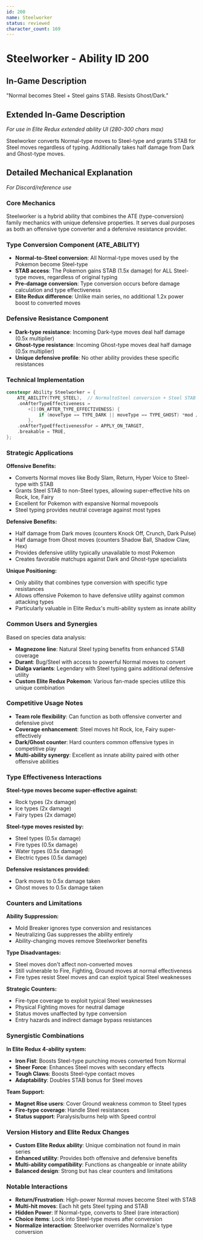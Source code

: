 ```yaml
---
id: 200
name: Steelworker
status: reviewed
character_count: 169
---
```


# Steelworker - Ability ID 200

## In-Game Description
"Normal becomes Steel + Steel gains STAB. Resists Ghost/Dark."

## Extended In-Game Description
*For use in Elite Redux extended ability UI (280-300 chars max)*

Steelworker converts Normal-type moves to Steel-type and grants STAB for Steel moves regardless of typing. Additionally takes half damage from Dark and Ghost-type moves.

## Detailed Mechanical Explanation
*For Discord/reference use*

### Core Mechanics
Steelworker is a hybrid ability that combines the ATE (type-conversion) family mechanics with unique defensive properties. It serves dual purposes as both an offensive type converter and a defensive resistance provider.

### Type Conversion Component (ATE_ABILITY)
- **Normal-to-Steel conversion**: All Normal-type moves used by the Pokemon become Steel-type
- **STAB access**: The Pokemon gains STAB (1.5x damage) for ALL Steel-type moves, regardless of original typing
- **Pre-damage conversion**: Type conversion occurs before damage calculation and type effectiveness
- **Elite Redux difference**: Unlike main series, no additional 1.2x power boost to converted moves

### Defensive Resistance Component
- **Dark-type resistance**: Incoming Dark-type moves deal half damage (0.5x multiplier)
- **Ghost-type resistance**: Incoming Ghost-type moves deal half damage (0.5x multiplier)
- **Unique defensive profile**: No other ability provides these specific resistances

### Technical Implementation
```c
constexpr Ability Steelworker = {
    ATE_ABILITY(TYPE_STEEL),  // NormaltoSteel conversion + Steel STAB
    .onAfterTypeEffectiveness =
        +[](ON_AFTER_TYPE_EFFECTIVENESS) {
            if (moveType == TYPE_DARK || moveType == TYPE_GHOST) *mod /= 2;
        },
    .onAfterTypeEffectivenessFor = APPLY_ON_TARGET,
    .breakable = TRUE,
};
```

### Strategic Applications

**Offensive Benefits:**
- Converts Normal moves like Body Slam, Return, Hyper Voice to Steel-type with STAB
- Grants Steel STAB to non-Steel types, allowing super-effective hits on Rock, Ice, Fairy
- Excellent for Pokemon with expansive Normal movepools
- Steel typing provides neutral coverage against most types

**Defensive Benefits:**
- Half damage from Dark moves (counters Knock Off, Crunch, Dark Pulse)
- Half damage from Ghost moves (counters Shadow Ball, Shadow Claw, Hex)
- Provides defensive utility typically unavailable to most Pokemon
- Creates favorable matchups against Dark and Ghost-type specialists

**Unique Positioning:**
- Only ability that combines type conversion with specific type resistances
- Allows offensive Pokemon to have defensive utility against common attacking types
- Particularly valuable in Elite Redux's multi-ability system as innate ability

### Common Users and Synergies
Based on species data analysis:
- **Magnezone line**: Natural Steel typing benefits from enhanced STAB coverage
- **Durant**: Bug/Steel with access to powerful Normal moves to convert
- **Dialga variants**: Legendary with Steel typing gains additional defensive utility
- **Custom Elite Redux Pokemon**: Various fan-made species utilize this unique combination

### Competitive Usage Notes
- **Team role flexibility**: Can function as both offensive converter and defensive pivot
- **Coverage enhancement**: Steel moves hit Rock, Ice, Fairy super-effectively
- **Dark/Ghost counter**: Hard counters common offensive types in competitive play
- **Multi-ability synergy**: Excellent as innate ability paired with other offensive abilities

### Type Effectiveness Interactions
**Steel-type moves become super-effective against:**
- Rock types (2x damage)
- Ice types (2x damage) 
- Fairy types (2x damage)

**Steel-type moves resisted by:**
- Steel types (0.5x damage)
- Fire types (0.5x damage)
- Water types (0.5x damage)
- Electric types (0.5x damage)

**Defensive resistances provided:**
- Dark moves to 0.5x damage taken
- Ghost moves to 0.5x damage taken

### Counters and Limitations
**Ability Suppression:**
- Mold Breaker ignores type conversion and resistances
- Neutralizing Gas suppresses the ability entirely
- Ability-changing moves remove Steelworker benefits

**Type Disadvantages:**
- Steel moves don't affect non-converted moves
- Still vulnerable to Fire, Fighting, Ground moves at normal effectiveness
- Fire types resist Steel moves and can exploit typical Steel weaknesses

**Strategic Counters:**
- Fire-type coverage to exploit typical Steel weaknesses
- Physical Fighting moves for neutral damage
- Status moves unaffected by type conversion
- Entry hazards and indirect damage bypass resistances

### Synergistic Combinations
**In Elite Redux 4-ability system:**
- **Iron Fist**: Boosts Steel-type punching moves converted from Normal
- **Sheer Force**: Enhances Steel moves with secondary effects
- **Tough Claws**: Boosts Steel-type contact moves
- **Adaptability**: Doubles STAB bonus for Steel moves

**Team Support:**
- **Magnet Rise users**: Cover Ground weakness common to Steel types
- **Fire-type coverage**: Handle Steel resistances
- **Status support**: Paralysis/burns help with Speed control

### Version History and Elite Redux Changes
- **Custom Elite Redux ability**: Unique combination not found in main series
- **Enhanced utility**: Provides both offensive and defensive benefits
- **Multi-ability compatibility**: Functions as changeable or innate ability
- **Balanced design**: Strong but has clear counters and limitations

### Notable Interactions
- **Return/Frustration**: High-power Normal moves become Steel with STAB
- **Multi-hit moves**: Each hit gets Steel typing and STAB
- **Hidden Power**: If Normal-type, converts to Steel (rare interaction)
- **Choice items**: Lock into Steel-type moves after conversion
- **Normalize interaction**: Steelworker overrides Normalize's type conversion